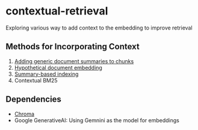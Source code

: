 # contextual-retrieval
Exploring various way to add context to the embedding to improve retrieval 

## Methods for Incorporating Context
1. [Adding generic document summaries to chunks](https://aclanthology.org/W02-0405.pdf)
2. [Hypothetical document embedding](https://arxiv.org/abs/2212.10496)
3. [Summary-based indexing](https://www.llamaindex.ai/blog/a-new-document-summary-index-for-llm-powered-qa-systems-9a32ece2f9ec)
4. Contextual BM25

## Dependencies
- [Chroma](https://github.com/chroma-core/chroma)
- Google GenerativeAI: Using Gemnini as the model for embeddings


